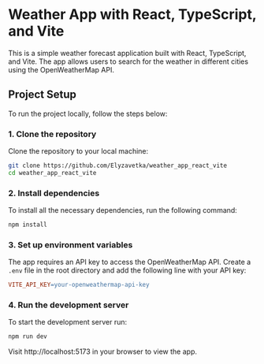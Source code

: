 # Weather App with React, TypeScript, and Vite

This is a simple weather forecast application built with React, TypeScript, and Vite. The app allows users to search for the weather in different cities using the OpenWeatherMap API.

## Project Setup

To run the project locally, follow the steps below:

### 1. Clone the repository

Clone the repository to your local machine:

```bash
git clone https://github.com/Elyzavetka/weather_app_react_vite
cd weather_app_react_vite
```

### 2. Install dependencies

To install all the necessary dependencies, run the following command:

```bash
npm install
```

### 3. Set up environment variables

The app requires an API key to access the OpenWeatherMap API. Create a `.env` file in the root directory and add the following line with your API key:

```makefile
VITE_API_KEY=your-openweathermap-api-key
```

### 4. Run the development server

To start the development server run:

```bash
npm run dev
```

Visit http://localhost:5173 in your browser to view the app.


